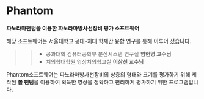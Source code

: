 # Phantom
**파노라마팬텀을 이용한 파노라마방사선장비 평가 소프트웨어**

해당 소프트웨어는 서울대학교 공대-치대 학제간 융합 연구를 통해 이루어 졌습니다.

>>- 공과대학 컴퓨터공학부 분산시스템 연구실   **염헌영 교수님**
>>- 치의학대학원 영상치의학교실              **이삼선 교수님**

Phantom소프트웨어는 파노라마방사선장비의 상층의 형태와 크기를 평가하기 위해 제작된 **볼 팬텀**을 이용하여 획득한 영상을 정확하고 편리하게 평가하기 위한 프로그램입니다. 
